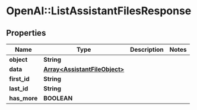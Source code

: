 # OpenAI::ListAssistantFilesResponse

## Properties
Name | Type | Description | Notes
------------ | ------------- | ------------- | -------------
**object** | **String** |  | 
**data** | [**Array&lt;AssistantFileObject&gt;**](AssistantFileObject.md) |  | 
**first_id** | **String** |  | 
**last_id** | **String** |  | 
**has_more** | **BOOLEAN** |  | 

